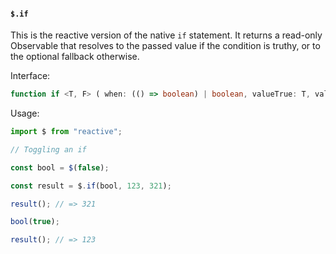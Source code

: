 #### `$.if`

This is the reactive version of the native `if` statement. It returns a read-only Observable that resolves to the passed value if the condition is truthy, or to the optional fallback otherwise.

Interface:

```ts
function if <T, F> ( when: (() => boolean) | boolean, valueTrue: T, valueFalse?: F ): ObservableReadonly<T | F | undefined>;
```

Usage:

```ts
import $ from "reactive";

// Toggling an if

const bool = $(false);

const result = $.if(bool, 123, 321);

result(); // => 321

bool(true);

result(); // => 123
```
